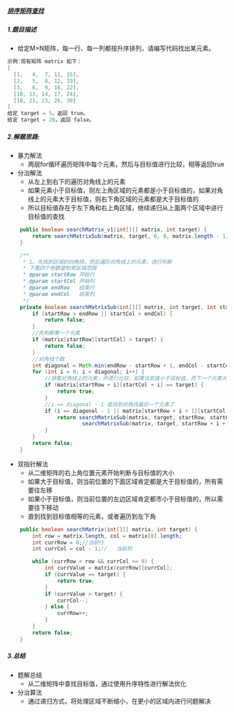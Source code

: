 ##### [排序矩阵查找](https://leetcode-cn.com/problems/sorted-matrix-search-lcci/)

##### 1.题目描述

- 给定M×N矩阵，每一行、每一列都按升序排列，请编写代码找出某元素。

~~~java
示例:现有矩阵 matrix 如下：
[
  [1,   4,  7, 11, 15],
  [2,   5,  8, 12, 19],
  [3,   6,  9, 16, 22],
  [10, 13, 14, 17, 24],
  [18, 21, 23, 26, 30]
]
给定 target = 5，返回 true。
给定 target = 20，返回 false。
~~~

##### 2.解题思路:

- 暴力解法
  - 两层for循环遍历矩阵中每个元素，然后与目标值进行比较，相等返回true
- 分治解法
  - 从左上到右下的遍历对角线上的元素
  - 如果元素小于目标值，则左上角区域的元素都是小于目标值的，如果对角线上的元素大于目标值，则右下角区域的元素都是大于目标值的
  - 所以目标值存在于左下角和右上角区域，继续递归从上面两个区域中进行目标值的查找

~~~java
    public boolean searchMatrix_v1(int[][] matrix, int target) {
        return searchMatrixSub(matrix, target, 0, 0, matrix.length - 1, matrix[0].length - 1);
    }

    /**
     * 1。先找到区域的对角线，然后遍历对角线上的元素，进行判断
     * 下面四个参数是检索区域范围
     * @param startRow 开始行
     * @param startCol 开始列
     * @param endRow   结束行
     * @param endCol   结束列
     */
    private boolean searchMatrixSub(int[][] matrix, int target, int startRow, int startCol, int endRow, int endCol) {
        if (startRow > endRow || startCol > endCol) {
            return false;
        }
        //先判断第一个元素
        if (matrix[startRow][startCol] > target) {
            return false;
        }
        //对角线个数
        int diagonal = Math.min(endRow - startRow + 1, endCol - startCol + 1);
        for (int i = 0; i < diagonal; i++) {
            //获取对角线上的元素，并进行比较，如果当前值小于目标值，而下一个元素大于目标值，则需要进行递归左下和右上两个区域进行查找目标值
            if (matrix[startRow + i][startCol + i] == target) {
                return true;
            }
            //i == diagonal - 1 查找到对角线最后一个元素了
            if (i == diagonal - 1 || matrix[startRow + i + 1][startCol + i + 1] > target) {
                return searchMatrixSub(matrix, target, startRow, startCol + i + 1, startRow + i, endCol) ||
                        searchMatrixSub(matrix, target, startRow + i + 1, startCol, endRow, startCol + i);
            }
        }
        return false;
    }
~~~

- 双指针解法
  - 从二维矩阵的右上角位置元素开始判断与目标值的大小
  - 如果大于目标值，则当前位置的下面区域肯定都是大于目标值的，所有需要往左移
  - 如果小于目标值，则当前位置的左边区域肯定都市小于目标值的，所以需要往下移动
  - 直到找到目标值相等的元素，或者遍历到左下角

```java
    public boolean searchMatrix(int[][] matrix, int target) {
        int row = matrix.length, col = matrix[0].length;
        int currRow = 0;//当前行
        int currCol = col - 1;//   当前列

        while (currRow < row && currCol >= 0) {
            int currValue = matrix[currRow][currCol];
            if (currValue == target) {
                return true;
            }
            if (currValue > target) {
                currCol--;
            } else {
                currRow++;
            }
        }
        return false;
    }
```

##### 3.总结

- 题解总结
  - 从二维矩阵中查找目标值，通过使用升序特性进行解法优化
- 分治算法
  - 通过递归方式，将处理区域不断缩小，在更小的区域内进行问题解决

